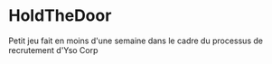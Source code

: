 # HoldTheDoor
Petit jeu fait en moins d'une semaine dans le cadre du processus de recrutement d'Yso Corp
